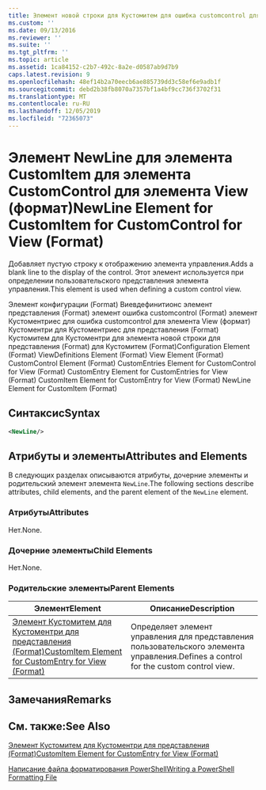 ```yaml
---
title: Элемент новой строки для Кустомитем для ошибка customcontrol для представления (формат) | Документация Майкрософт
ms.custom: ''
ms.date: 09/13/2016
ms.reviewer: ''
ms.suite: ''
ms.tgt_pltfrm: ''
ms.topic: article
ms.assetid: 1ca84152-c2b7-492c-8a2e-d0587ab9d7b9
caps.latest.revision: 9
ms.openlocfilehash: 48ef14b2a70eecb6ae885739dd3c58ef6e9adb1f
ms.sourcegitcommit: debd2b38fb8070a7357bf1a4bf9cc736f3702f31
ms.translationtype: MT
ms.contentlocale: ru-RU
ms.lasthandoff: 12/05/2019
ms.locfileid: "72365073"
---
```

# <a name="newline-element-for-customitem-for-customcontrol-for-view-format"></a><span data-ttu-id="024f8-102">Элемент NewLine для элемента CustomItem для элемента CustomControl для элемента View (формат)</span><span class="sxs-lookup"><span data-stu-id="024f8-102">NewLine Element for CustomItem for CustomControl for View (Format)</span></span>

<span data-ttu-id="024f8-103">Добавляет пустую строку к отображению элемента управления.</span><span class="sxs-lookup"><span data-stu-id="024f8-103">Adds a blank line to the display of the control.</span></span> <span data-ttu-id="024f8-104">Этот элемент используется при определении пользовательского представления элемента управления.</span><span class="sxs-lookup"><span data-stu-id="024f8-104">This element is used when defining a custom control view.</span></span>

<span data-ttu-id="024f8-105">Элемент конфигурации (Format) Виевдефинитионс элемент представления (Format) элемент ошибка customcontrol (Format) элемент Кустоментриес для ошибка customcontrol для элемента View (формат) Кустоментри для Кустоментриес для представления (Format) Кустомитем для Кустоментри для элемента новой строки для представления (Format) для Кустомитем (Format)</span><span class="sxs-lookup"><span data-stu-id="024f8-105">Configuration Element (Format) ViewDefinitions Element (Format) View Element (Format) CustomControl Element (Format) CustomEntries Element for CustomControl for View (Format) CustomEntry Element for CustomEntries for View (Format) CustomItem Element for CustomEntry for View (Format) NewLine Element for CustomItem (Format)</span></span>

## <a name="syntax"></a><span data-ttu-id="024f8-106">Синтаксис</span><span class="sxs-lookup"><span data-stu-id="024f8-106">Syntax</span></span>

```xml
<NewLine/>
```

## <a name="attributes-and-elements"></a><span data-ttu-id="024f8-107">Атрибуты и элементы</span><span class="sxs-lookup"><span data-stu-id="024f8-107">Attributes and Elements</span></span>

<span data-ttu-id="024f8-108">В следующих разделах описываются атрибуты, дочерние элементы и родительский элемент элемента `NewLine`.</span><span class="sxs-lookup"><span data-stu-id="024f8-108">The following sections describe attributes, child elements, and the parent element of the `NewLine` element.</span></span>

### <a name="attributes"></a><span data-ttu-id="024f8-109">Атрибуты</span><span class="sxs-lookup"><span data-stu-id="024f8-109">Attributes</span></span>

<span data-ttu-id="024f8-110">Нет.</span><span class="sxs-lookup"><span data-stu-id="024f8-110">None.</span></span>

### <a name="child-elements"></a><span data-ttu-id="024f8-111">Дочерние элементы</span><span class="sxs-lookup"><span data-stu-id="024f8-111">Child Elements</span></span>

<span data-ttu-id="024f8-112">Нет.</span><span class="sxs-lookup"><span data-stu-id="024f8-112">None.</span></span>

### <a name="parent-elements"></a><span data-ttu-id="024f8-113">Родительские элементы</span><span class="sxs-lookup"><span data-stu-id="024f8-113">Parent Elements</span></span>

|<span data-ttu-id="024f8-114">Элемент</span><span class="sxs-lookup"><span data-stu-id="024f8-114">Element</span></span>|<span data-ttu-id="024f8-115">Описание</span><span class="sxs-lookup"><span data-stu-id="024f8-115">Description</span></span>|
|-------------|-----------------|
|[<span data-ttu-id="024f8-116">Элемент Кустомитем для Кустоментри для представления (Format)</span><span class="sxs-lookup"><span data-stu-id="024f8-116">CustomItem Element for CustomEntry for View (Format)</span></span>](./customitem-element-for-customentry-for-customcontrol-for-view-format.md)|<span data-ttu-id="024f8-117">Определяет элемент управления для представления пользовательского элемента управления.</span><span class="sxs-lookup"><span data-stu-id="024f8-117">Defines a control for the custom control view.</span></span>|

## <a name="remarks"></a><span data-ttu-id="024f8-118">Замечания</span><span class="sxs-lookup"><span data-stu-id="024f8-118">Remarks</span></span>

## <a name="see-also"></a><span data-ttu-id="024f8-119">См. также:</span><span class="sxs-lookup"><span data-stu-id="024f8-119">See Also</span></span>

[<span data-ttu-id="024f8-120">Элемент Кустомитем для Кустоментри для представления (Format)</span><span class="sxs-lookup"><span data-stu-id="024f8-120">CustomItem Element for CustomEntry for View (Format)</span></span>](./customitem-element-for-customentry-for-customcontrol-for-view-format.md)

[<span data-ttu-id="024f8-121">Написание файла форматирования PowerShell</span><span class="sxs-lookup"><span data-stu-id="024f8-121">Writing a PowerShell Formatting File</span></span>](./writing-a-powershell-formatting-file.md)
